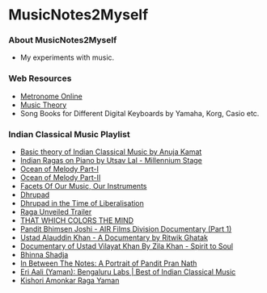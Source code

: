 # MusicNotes2Myself

### About MusicNotes2Myself
* My experiments with music.

### Web Resources
* [Metronome Online](https://www.metronomeonline.com/)
* [Music Theory](https://www.basicmusictheory.com/)
* Song Books for Different Digital Keyboards by Yamaha, Korg, Casio etc.

### Indian Classical Music Playlist
* [Basic theory of Indian Classical Music by Anuja Kamat](https://www.youtube.com/watch?v=9VQjH0RrdXU&list=PLRKReciB2B9fUOgMx-dasWqAm-Y9Y5SLq)
* [Indian Ragas on Piano by Utsav Lal - Millennium Stage](https://www.youtube.com/watch?v=oHYWUGRvoyI)
* [Ocean of Melody Part-I](https://www.youtube.com/watch?time_continue=1&v=Os-zI9wsJ5s&feature=emb_logo)
* [Ocean of Melody Part-II](https://www.youtube.com/watch?time_continue=2&v=kHQe8dfJ2i8&feature=emb_logo)
* [Facets Of Our Music, Our Instruments](https://www.youtube.com/watch?v=mtwnHyYXl2E&feature=emb_logo)
* [Dhrupad](https://www.youtube.com/watch?time_continue=373&v=Lye2FSx0F4c&feature=emb_logo)
* [Dhrupad in the Time of Liberalisation](https://www.youtube.com/watch?v=VKI1yQ-mJLU&feature=emb_logo)
* [Raga Unveiled Trailer](https://www.youtube.com/watch?v=f1SbC35jBWU&feature=emb_logo)
* [THAT WHICH COLORS THE MIND](https://www.youtube.com/watch?time_continue=1&v=b-J1DF5bsXs&feature=emb_logo)
* [Pandit Bhimsen Joshi - AIR Films Division Documentary (Part 1)](https://www.youtube.com/watch?v=kdbvcbZdxtI&feature=emb_logo)
* [Ustad Alauddin Khan - A Documentary by Ritwik Ghatak](https://www.youtube.com/watch?time_continue=1&v=1alFUQfe1Dw&feature=emb_logo)
* [Documentary of Ustad Vilayat Khan By Zila Khan - Spirit to Soul](https://www.youtube.com/watch?v=DWMn3484tQY&feature=emb_logo)
* [Bhinna Shadja](https://www.youtube.com/watch?time_continue=420&v=ppQlc3NjuMw&feature=emb_logo)
* [In Between The Notes: A Portrait of Pandit Pran Nath](https://www.youtube.com/watch?v=AYtHhS_Re8Y&feature=emb_logo)
* [Eri Aali (Yaman): Bengaluru Labs | Best of Indian Classical Music](https://www.youtube.com/watch?v=JKZhsbFh7vs&feature=emb_logo)
* [Kishori Amonkar Raga Yaman](https://www.youtube.com/watch?time_continue=1329&v=RSba7WebiXo&feature=emb_logo)
